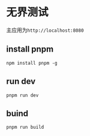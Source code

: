 # 无界测试

主应用为`http://localhost:8080`

## install pnpm

```shell
npm install pnpm -g
```

## run dev

```shell
pnpm run dev
```

## buind

```shell
pnpm run build
```
